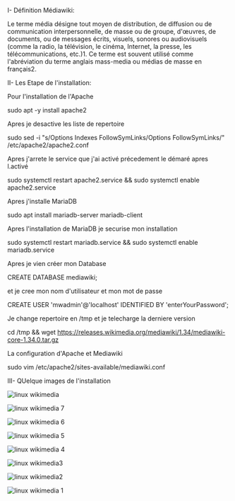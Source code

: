
I- Définition Médiawiki:


Le terme média désigne tout moyen de distribution, de diffusion ou de communication interpersonnelle, de masse ou de groupe, d'œuvres, de documents, ou de messages écrits, visuels, sonores ou audiovisuels (comme la radio, la télévision, le cinéma, Internet, la presse, les télécommunications, etc.)1. Ce terme est souvent utilisé comme l'abréviation du terme anglais mass-media ou médias de masse en français2.





II-  Les Etape de l'installation:



Pour l'installation de l'Apache



sudo apt -y install apache2



Apres je desactive les liste de repertoire



sudo sed -i "s/Options Indexes FollowSymLinks/Options FollowSymLinks/" /etc/apache2/apache2.conf



Apres j'arrete le service que j'ai activé précedement le démaré apres l.activé



sudo systemctl restart apache2.service && sudo systemctl enable apache2.service



Apres j'installe MariaDB



sudo apt install mariadb-server mariadb-client



Apres l'installation de MariaDB je securise mon installation



sudo systemctl restart mariadb.service && sudo systemctl enable mariadb.service



Apres je vien créer mon Database



CREATE DATABASE mediawiki;



et je cree mon nom d'utilisateur et mon mot de passe



CREATE USER 'mwadmin'@'localhost' IDENTIFIED BY 'enterYourPassword';



Je change repertoire en /tmp et je telecharge la derniere version



cd /tmp && wget https://releases.wikimedia.org/mediawiki/1.34/mediawiki-core-1.34.0.tar.gz



La configuration d'Apache et Mediawiki



sudo vim /etc/apache2/sites-available/mediawiki.conf


III-  QUelque images de l'installation



![linux wikimedia](https://user-images.githubusercontent.com/113144317/207488695-c789f1bf-bd30-4ff7-b1f9-8e1a1a98d06f.png)


![linux wikimedia 7](https://user-images.githubusercontent.com/113144317/207490173-e200c552-e00a-4672-b935-14405f830602.png)


![linux wikimedia 6](https://user-images.githubusercontent.com/113144317/207490278-8c277272-ca9b-4f84-a793-745c3c9e920d.png)


![linux wikimedia 5](https://user-images.githubusercontent.com/113144317/207490335-3b701ad6-35e6-4388-a3e5-46be899ae22c.png)



![linux wikimedia 4](https://user-images.githubusercontent.com/113144317/207490406-8c940151-0483-48ef-a805-7479a72739ac.png)



![linux wikimedia3](https://user-images.githubusercontent.com/113144317/207490458-9e52ec55-dc89-482e-853e-5ad483b2cab9.png)


![linux wikimedia2](https://user-images.githubusercontent.com/113144317/207490532-4e03441a-ebba-450f-b5b6-b473983c3f15.png)


![linux wikimedia 1](https://user-images.githubusercontent.com/113144317/207490566-23a4e1f0-1107-4b4b-9f97-0f9eb4e30b9e.png)
